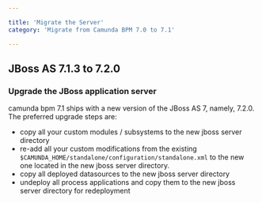 ```yaml
---

title: 'Migrate the Server'
category: 'Migrate from Camunda BPM 7.0 to 7.1'

---
```


## JBoss AS 7.1.3 to 7.2.0

### Upgrade the JBoss application server

camunda bpm 7.1 ships with a new version of the JBoss AS 7, namely, 7.2.0.
The preferred upgrade steps are:

* copy all your custom modules / subsystems to the new jboss server directory
* re-add all your custom modifications from the existing `$CAMUNDA_HOME/standalone/configuration/standalone.xml` to the new one located in the new jboss server directory.
* copy all deployed datasources to the new jboss server directory
* undeploy all process applications and copy them to the new jboss server directory for redeployment
